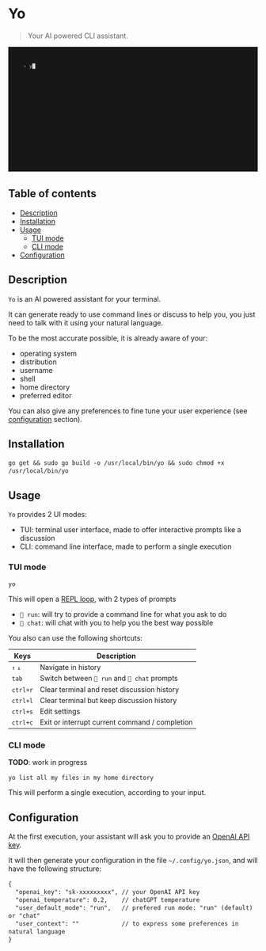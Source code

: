 # Yo

> Your AI powered CLI assistant.

![Demo](doc/demo.gif)

## Table of contents

<!-- TOC -->
* [Description](#description)
* [Installation](#installation)
* [Usage](#usage)
  * [TUI mode](#tui-mode)
  * [CLI mode](#cli-mode)
* [Configuration](#configuration)
<!-- TOC -->

## Description

`Yo` is an AI powered assistant for your terminal.

It can generate ready to use command lines or discuss to help you, you just need to talk with it using your natural language.

To be the most accurate possible, it is already aware of your:
- operating system
- distribution
- username
- shell
- home directory
- preferred editor

You can also give any preferences to fine tune your user experience (see [configuration](#configuration) section).

## Installation

```shell
go get && sudo go build -o /usr/local/bin/yo && sudo chmod +x /usr/local/bin/yo
```

## Usage


`Yo` provides 2 UI modes:
- TUI: terminal user interface, made to offer interactive prompts like a discussion
- CLI: command line interface, made to perform a single execution

### TUI mode

```shell
yo
```

This will open a [REPL loop](https://en.wikipedia.org/wiki/Read%E2%80%93eval%E2%80%93print_loop), with 2 types of prompts

- `🚀 run`: will try to provide a command line for what you ask to do
- `💬 chat`: will chat with you to help you the best way possible

You also can use the following shortcuts:

| Keys     | Description                                    |
|----------|------------------------------------------------|
| `↑` `↓`  | Navigate in history                            |
| `tab`    | Switch between `🚀 run` and `💬 chat` prompts  |
| `ctrl+r` | Clear terminal and reset discussion history    |
| `ctrl+l` | Clear terminal but keep discussion history     |
| `ctrl+s` | Edit settings                                  |
| `ctrl+c` | Exit or interrupt current command / completion |


### CLI mode

**TODO**: work in progress

```shell
yo list all my files in my home directory
```

This will perform a single execution, according to your input.

## Configuration

At the first execution, your assistant will ask you to provide an [OpenAI API key](https://platform.openai.com/account/api-keys).

It will then generate your configuration in the file `~/.config/yo.json`, and will have the following structure:

```JS
{
  "openai_key": "sk-xxxxxxxxx", // your OpenAI API key
  "openai_temperature": 0.2,    // chatGPT temperature
  "user_default_mode": "run",   // prefered run mode: "run" (default) or "chat"
  "user_context": ""            // to express some preferences in natural language
}
```
